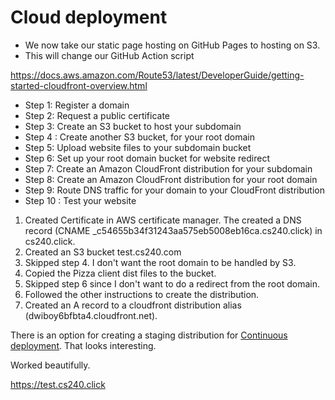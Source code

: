 # Cloud deployment

- We now take our static page hosting on GitHub Pages to hosting on S3.
- This will change our GitHub Action script

https://docs.aws.amazon.com/Route53/latest/DeveloperGuide/getting-started-cloudfront-overview.html

- Step 1: Register a domain
- Step 2: Request a public certificate
- Step 3: Create an S3 bucket to host your subdomain
- Step 4 : Create another S3 bucket, for your root domain
- Step 5: Upload website files to your subdomain bucket
- Step 6: Set up your root domain bucket for website redirect
- Step 7: Create an Amazon CloudFront distribution for your subdomain
- Step 8: Create an Amazon CloudFront distribution for your root domain
- Step 9: Route DNS traffic for your domain to your CloudFront distribution
- Step 10 : Test your website

1. Created Certificate in AWS certificate manager. The created a DNS record (CNAME \_c54655b34f31243aa575eb5008eb16ca.cs240.click) in cs240.click.
1. Created an S3 bucket test.cs240.com
1. Skipped step 4. I don't want the root domain to be handled by S3.
1. Copied the Pizza client dist files to the bucket.
1. Skipped step 6 since I don't want to do a redirect from the root domain.
1. Followed the other instructions to create the distribution.
1. Created an A record to a cloudfront distribution alias (dwiboy6bfbta4.cloudfront.net).

There is an option for creating a staging distribution for [Continuous deployment](https://docs.aws.amazon.com/AmazonCloudFront/latest/DeveloperGuide/continuous-deployment.html?icmpid=docs_cf_help_panel#continuous-deployment-general). That looks interesting.

Worked beautifully.

https://test.cs240.click
